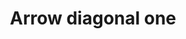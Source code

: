 ---
title: Arrow diagonal one
tags: ["arrow", "diagonal", "direction", "pointer", "navigate"]
icon: arrow-diagonal-one
svg: '<svg xmlns="http://www.w3.org/2000/svg" width="24" height="24" fill="none" viewBox="0 0 24 24" stroke-width="1.5" stroke-linecap="round" stroke-linejoin="round" stroke="currentColor"><path d="m4.929 12.707 7.778-7.778m0 0v4.95m0-4.95h-4.95m11.314 6.364-7.778 7.778m0 0h4.95m-4.95 0v-4.95"/></svg>'
---